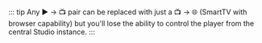 ::: tip
Any ▶️ → 📺 pair can be replaced with just a 📺 → 🌐 (SmartTV with browser capability) but you'll lose the ability to control the player from the central Studio instance.
:::